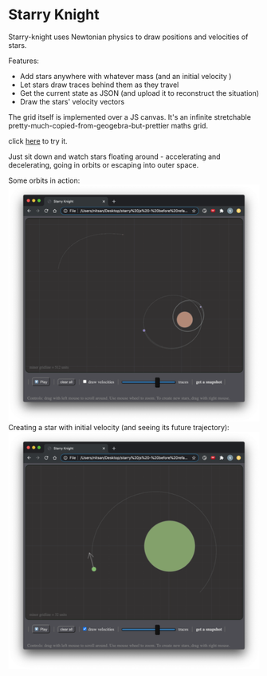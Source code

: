 # Starry Knight

Starry-knight uses Newtonian physics to draw positions and velocities of stars.

Features:
* Add stars anywhere with whatever mass (and an initial velocity )
* Let stars draw traces behind them as they travel
* Get the current state as JSON (and upload it to reconstruct the situation)
* Draw the stars' velocity vectors

The grid itself is implemented over a JS canvas.
It's an infinite stretchable pretty-much-copied-from-geogebra-but-prettier maths grid.

click [here](http://u.cs.biu.ac.il/~benhann1/starry_knight/starry%20js/) to try it.

Just sit down and watch stars floating around - accelerating and decelerating, going in orbits or escaping into outer space.

Some orbits in action:
![casual orbits](https://github.com/nitasn/starry-knight/blob/main/ScreenShot%20Orbits.png?raw=true)
Creating a star with initial velocity (and seeing its future trajectory):
![creating a star](https://github.com/nitasn/starry-knight/blob/main/ScreenShot%20Creating%20Star.png?raw=true)
